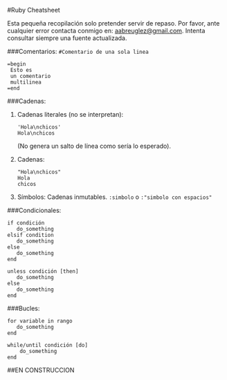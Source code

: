 #Ruby Cheatsheet

Esta pequeña recopilación solo pretender servir de repaso. Por favor, ante cualquier error contacta conmigo en: aabreuglez@gmail.com. Intenta consultar siempre una fuente actualizada.

###Comentarios:
`#Comentario de una sola linea`
```
=begin
 Esto es
 un comentario
 multilinea
=end
```

###Cadenas:

1. Cadenas literales (no se interpretan): 
   ```
   'Hola\nchicos'
   Hola\nchicos
   ```
   (No genera un salto de línea como sería lo esperado).

2. Cadenas: 
   ```
   "Hola\nchicos"
   Hola
   chicos
   ```
3. Símbolos: Cadenas inmutables. `:simbolo` o `:"simbolo con espacios"`

###Condicionales:
```
if condición
   do_something
elsif condition
   do_something
else
   do_something
end
```

```
unless condición [then]
   do_something
else
   do_something
end
``` 

###Bucles:
```
for variable in rango
   do_something
end
```

```
while/until condición [do]
    do_something
end
```

##EN CONSTRUCCION